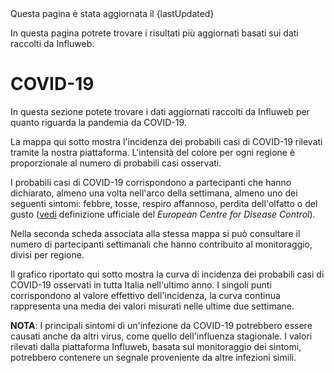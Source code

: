 <pageinfo>
Questa pagina è stata aggiornata il {lastUpdated}
</pageinfo>

In questa pagina potrete trovare i risultati più aggiornati basati sui dati raccolti da Influweb.

# COVID-19

In questa sezione potete trovare i dati aggiornati raccolti da Influweb per quanto riguarda la pandemia da COVID-19.

La mappa qui sotto mostra l'incidenza dei probabili casi di COVID-19 rilevati tramite la nostra piattaforma. L'intensità del colore per ogni regione è proporzionale al numero di probabili casi osservati. 

I probabili casi di COVID-19 corrispondono a partecipanti che hanno dichiarato, almeno una volta nell'arco della settimana, almeno uno dei seguenti sintomi: febbre, tosse, respiro affannoso, perdita dell'olfatto o del gusto ([vedi](https://www.ecdc.europa.eu/en/covid-19/surveillance/case-definition) definizione ufficiale del _European Centre for Disease Control_).

Nella seconda scheda associata alla stessa mappa si può consultare il numero di partecipanti settimanali che hanno contribuito al monitoraggio, divisi per regione.

<mapchart
  map-url="/data/ggd-map-it.json"
  data-url="{covidMap}"
/>

Il grafico riportato qui sotto mostra la curva di incidenza dei probabili casi di COVID-19 osservati in tutta Italia nell'ultimo anno. I singoli punti corrispondono al valore effettivo dell'incidenza, la curva continua rappresenta una media dei valori misurati nelle ultime due settimane.

<lineandscatterchart
  data-url="{covidLine}"
/>

**NOTA**: I principali sintomi di un'infezione da COVID-19 potrebbero essere causati anche da altri virus, come quello dell'influenza stagionale. I valori rilevati dalla piattaforma Influweb, basata sul monitoraggio dei sintomi, potrebbero contenere un segnale proveniente da altre infezioni simili.
